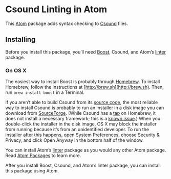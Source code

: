 # Csound Linting in Atom

This [Atom](https://atom.io/) package adds syntax checking to [Csound](https://en.wikipedia.org/wiki/Csound) files.

## Installing

Before you install this package, you’ll need [Boost](http://www.boost.org), Csound, and Atom’s [linter](https://atom.io/packages/linter) package.

### On OS&nbsp;X

The easiest way to install Boost is probably through [Homebrew](http://brew.sh). To install Homebrew, follow the instructions at [http://brew.sh](http://brew.sh). Then, run `brew install boost` in a Terminal.

If you aren’t able to build Csound from its [source code](https://github.com/csound/csound), the most reliable way to install Csound is probably to run an installer in a disk image you can download from [SourceForge](http://sourceforge.net/projects/csound/files/csound6/). (While Csound has a [tap](https://github.com/csound/homebrew-csound) on Homebrew, it does not install a necessary framework; this is a [known issue](https://github.com/csound/csound/blob/develop/BUILD.md#known-issues).) When you double-click the installer in the disk image, OS&nbsp;X may block the installer from running because it’s from an unidentified developer. To run the installer after this happens, open System Preferences, choose Security & Privacy, and click Open Anyway in the bottom half of the window.

You can install Atom’s [linter](https://atom.io/packages/linter) package as you would any other Atom package. Read [Atom Packages](https://atom.io/docs/latest/using-atom-atom-packages#_atom_packages) to learn more.

After you install Boost, Csound, and Atom’s linter package, you can install this package using Atom.
